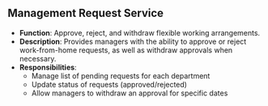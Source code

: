 ## Management Request Service


- **Function**: Approve, reject, and withdraw flexible working arrangements.
- **Description**: Provides managers with the ability to approve or reject work-from-home requests, as well as withdraw approvals when necessary.
- **Responsibilities**: 
    - Manage list of pending requests for each department
    - Update status of requests (approved/rejected)
    - Allow managers to withdraw an approval for specific dates